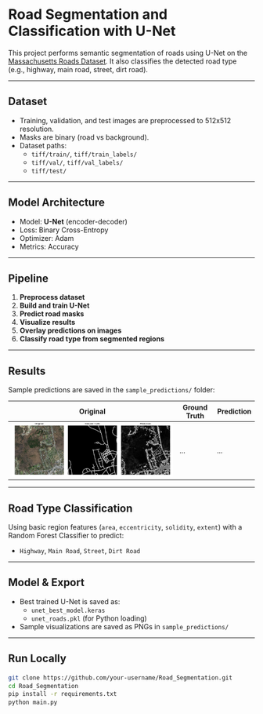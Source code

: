 # Road Segmentation and Classification with U-Net

This project performs semantic segmentation of roads using U-Net on the [Massachusetts Roads Dataset](https://www.cs.toronto.edu/~vmnih/data/). It also classifies the detected road type (e.g., highway, main road, street, dirt road).

---

## Dataset

- Training, validation, and test images are preprocessed to 512x512 resolution.
- Masks are binary (road vs background).
- Dataset paths:
  - `tiff/train/`, `tiff/train_labels/`
  - `tiff/val/`, `tiff/val_labels/`
  - `tiff/test/`

---

## Model Architecture

- Model: **U-Net** (encoder-decoder)
- Loss: Binary Cross-Entropy
- Optimizer: Adam
- Metrics: Accuracy

---

## Pipeline

1. **Preprocess dataset**
2. **Build and train U-Net**
3. **Predict road masks**
4. **Visualize results**
5. **Overlay predictions on images**
6. **Classify road type from segmented regions**

---

## Results

Sample predictions are saved in the `sample_predictions/` folder:

| Original | Ground Truth | Prediction |
|----------|--------------|------------|
| ![](sample_predictions/train_sample_0.png) | _..._ | _..._ |

---

## Road Type Classification

Using basic region features (`area`, `eccentricity`, `solidity`, `extent`) with a Random Forest Classifier to predict:
- `Highway`, `Main Road`, `Street`, `Dirt Road`

---

## Model & Export

- Best trained U-Net is saved as:
  - `unet_best_model.keras`
  - `unet_roads.pkl` (for Python loading)
- Sample visualizations are saved as PNGs in `sample_predictions/`

---

## Run Locally

```bash
git clone https://github.com/your-username/Road_Segmentation.git
cd Road_Segmentation
pip install -r requirements.txt
python main.py
